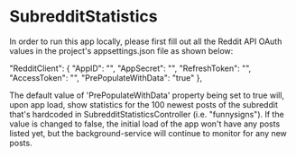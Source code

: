 # SubredditStatistics

In order to run this app locally, please first fill out all the Reddit API OAuth values in the project's appsettings.json file as shown below:
  
  "RedditClient": {
    "AppID": "",
    "AppSecret": "",
    "RefreshToken": "",
    "AccessToken": "",
    "PrePopulateWithData": "true"
  },

The default value of 'PrePopulateWithData' property being set to true will, upon app load, show statistics for the 100 newest posts of the subreddit that's hardcoded in SubredditStatisticsController (i.e. "funnysigns"). If the value is changed to false, the initial load of the app won't have any posts listed yet, but the background-service will continue to monitor for any new posts.
